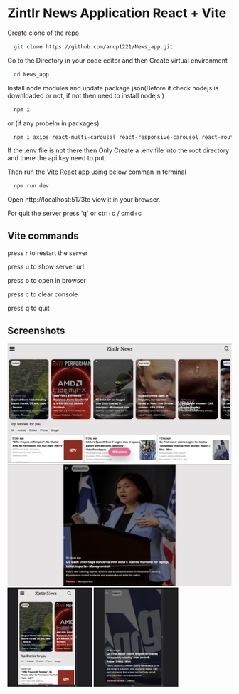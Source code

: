 # Zintlr News Application React + Vite


<p>Create clone of the repo</p>

```bash
  git clone https://github.com/arup1221/News_app.git
```
<p>Go to the Directory in your code editor and then Create virtual environment</p>

```bash
  cd News_app
```
<p>Install node modules and update package.json(Before it check nodejs is downloaded or not, if not then need to install nodejs )</p>

```bash
  npm i
```
<p>or (if any probelm in packages)</p>

```bash
  npm i axios react-multi-carousel react-responsive-carousel react-router-dom react-icons
```

<p> If the .env file is not there then Only Create a .env file into the root directory and there the api key need to put</p>
<p>Then run the Vite React app using below comman in terminal</p>

```bash
  npm run dev
```

 <p> Open http://localhost:5173to view it in your browser. </p>
<p>For quit the server press  'q' or ctrl+c / cmd+c </p>

## Vite commands
<p> press r to restart the server</p>

  <p>press u to show server url</p>
  
  <p>press o to open in browser</p>
  
  <p>press c to clear console</p>
  
  <p>press q to quit</p>


## Screenshots
<img width="960" alt="Screenshot 2023-08-28 at 9.49.07 PM.png" src="https://github.com/arup1221/News_app/blob/master/src/assets/Screenshot%202023-08-28%20at%209.49.07%20PM.png">

<img width="960" alt="Screenshot 2023-08-28 at 9.49.29 PM.png" src="https://github.com/arup1221/News_app/blob/master/src/assets/Screenshot%202023-08-28%20at%209.49.29%20PM.png">




<img width="190" alt="Screenshot 2023-08-28 at 9.52.17 PM.png" src="https://github.com/arup1221/News_app/blob/master/src/assets/Screenshot%202023-08-28%20at%209.52.17%20PM.png">

<img width="190" alt="Screenshot 2023-08-28 at 9.52.30 PM.png" src="https://github.com/arup1221/News_app/blob/master/src/assets/Screenshot%202023-08-28%20at%209.52.30%20PM.png">

